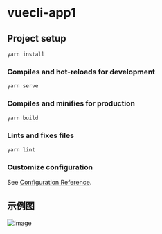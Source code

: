 # vuecli-app1

## Project setup
```
yarn install
```

### Compiles and hot-reloads for development
```
yarn serve
```

### Compiles and minifies for production
```
yarn build
```

### Lints and fixes files
```
yarn lint
```

### Customize configuration
See [Configuration Reference](https://cli.vuejs.org/config/).

## 示例图
![image](https://user-images.githubusercontent.com/27181965/113989983-9271c780-9883-11eb-9ee5-016abc4a80a5.gif)
